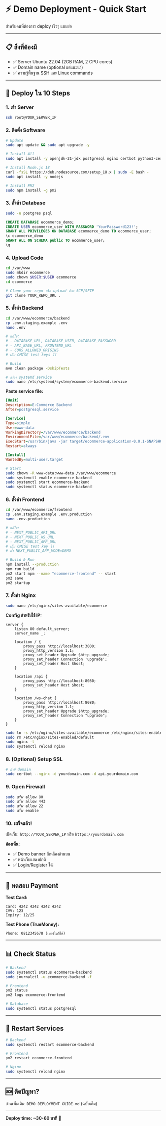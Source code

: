 # ⚡ Demo Deployment - Quick Start

สำหรับคนที่ต้องการ deploy เร็วๆ แบบย่อ

---

## 📋 สิ่งที่ต้องมี

- ✅ Server Ubuntu 22.04 (2GB RAM, 2 CPU cores)
- ✅ Domain name (optional แต่แนะนำ)
- ✅ ความรู้พื้นฐาน SSH และ Linux commands

---

## 🚀 Deploy ใน 10 Steps

### 1. เข้า Server
```bash
ssh root@YOUR_SERVER_IP
```

### 2. ติดตั้ง Software
```bash
# Update
sudo apt update && sudo apt upgrade -y

# Install All
sudo apt install -y openjdk-21-jdk postgresql nginx certbot python3-certbot-nginx

# Install Node.js 18
curl -fsSL https://deb.nodesource.com/setup_18.x | sudo -E bash -
sudo apt install -y nodejs

# Install PM2
sudo npm install -g pm2
```

### 3. ตั้งค่า Database
```bash
sudo -u postgres psql
```
```sql
CREATE DATABASE ecommerce_demo;
CREATE USER ecommerce_user WITH PASSWORD 'YourPassword123!';
GRANT ALL PRIVILEGES ON DATABASE ecommerce_demo TO ecommerce_user;
\c ecommerce_demo
GRANT ALL ON SCHEMA public TO ecommerce_user;
\q
```

### 4. Upload Code
```bash
cd /var/www
sudo mkdir ecommerce
sudo chown $USER:$USER ecommerce
cd ecommerce

# Clone your repo หรือ upload ด้วย SCP/SFTP
git clone YOUR_REPO_URL .
```

### 5. ตั้งค่า Backend
```bash
cd /var/www/ecommerce/backend
cp .env.staging.example .env
nano .env

# แก้ไข:
# - DATABASE_URL, DATABASE_USER, DATABASE_PASSWORD
# - API_BASE_URL, FRONTEND_URL
# - CORS_ALLOWED_ORIGINS
# เก็บ OMISE test keys ไว้

# Build
mvn clean package -DskipTests

# สร้าง systemd service
sudo nano /etc/systemd/system/ecommerce-backend.service
```

**Paste service file:**
```ini
[Unit]
Description=E-Commerce Backend
After=postgresql.service

[Service]
Type=simple
User=www-data
WorkingDirectory=/var/www/ecommerce/backend
EnvironmentFile=/var/www/ecommerce/backend/.env
ExecStart=/usr/bin/java -jar target/ecommerce-application-0.0.1-SNAPSHOT.jar
Restart=always

[Install]
WantedBy=multi-user.target
```

```bash
# Start
sudo chown -R www-data:www-data /var/www/ecommerce
sudo systemctl enable ecommerce-backend
sudo systemctl start ecommerce-backend
sudo systemctl status ecommerce-backend
```

### 6. ตั้งค่า Frontend
```bash
cd /var/www/ecommerce/frontend
cp .env.staging.example .env.production
nano .env.production

# แก้ไข:
# - NEXT_PUBLIC_API_URL
# - NEXT_PUBLIC_WS_URL  
# - NEXT_PUBLIC_APP_URL
# เก็บ OMISE test key ไว้
# ตั้ง NEXT_PUBLIC_APP_MODE=DEMO

# Build & Run
npm install --production
npm run build
pm2 start npm --name "ecommerce-frontend" -- start
pm2 save
pm2 startup
```

### 7. ตั้งค่า Nginx
```bash
sudo nano /etc/nginx/sites-available/ecommerce
```

**Config สำหรับใช้ IP:**
```nginx
server {
    listen 80 default_server;
    server_name _;
    
    location / {
        proxy_pass http://localhost:3000;
        proxy_http_version 1.1;
        proxy_set_header Upgrade $http_upgrade;
        proxy_set_header Connection 'upgrade';
        proxy_set_header Host $host;
    }
    
    location /api {
        proxy_pass http://localhost:8080;
        proxy_set_header Host $host;
    }
    
    location /ws-chat {
        proxy_pass http://localhost:8080;
        proxy_http_version 1.1;
        proxy_set_header Upgrade $http_upgrade;
        proxy_set_header Connection "upgrade";
    }
}
```

```bash
sudo ln -s /etc/nginx/sites-available/ecommerce /etc/nginx/sites-enabled/
sudo rm /etc/nginx/sites-enabled/default
sudo nginx -t
sudo systemctl reload nginx
```

### 8. (Optional) Setup SSL
```bash
# ถ้ามี domain
sudo certbot --nginx -d yourdomain.com -d api.yourdomain.com
```

### 9. Open Firewall
```bash
sudo ufw allow 80
sudo ufw allow 443
sudo ufw allow 22
sudo ufw enable
```

### 10. เสร็จแล้ว!
เปิดเว็บ: `http://YOUR_SERVER_IP` หรือ `https://yourdomain.com`

**ต้องเห็น:**
- ✅ Demo banner สีเหลืองด้านบน
- ✅ หน้าเว็บแสดงปกติ
- ✅ Login/Register ได้

---

## 🧪 ทดสอบ Payment

**Test Card:**
```
Card: 4242 4242 4242 4242
CVV: 123
Expiry: 12/25
```

**Test Phone (TrueMoney):**
```
Phone: 0812345678 (เบอร์ใดก็ได้)
```

---

## 📊 Check Status

```bash
# Backend
sudo systemctl status ecommerce-backend
sudo journalctl -u ecommerce-backend -f

# Frontend  
pm2 status
pm2 logs ecommerce-frontend

# Database
sudo systemctl status postgresql
```

---

## 🔧 Restart Services

```bash
# Backend
sudo systemctl restart ecommerce-backend

# Frontend
pm2 restart ecommerce-frontend

# Nginx
sudo systemctl reload nginx
```

---

## 🆘 ติดปัญหา?

อ่านเพิ่มเติม: `DEMO_DEPLOYMENT_GUIDE.md` (ฉบับเต็ม)

---

**Deploy time: ~30-60 นาที** 🚀
